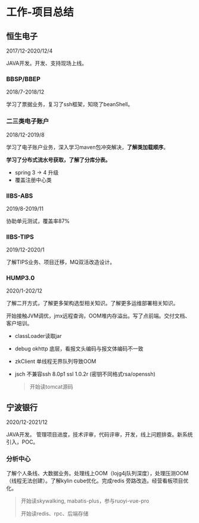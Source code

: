 # 工作-项目总结

## 恒生电子

2017/12-2020/12/4 

JAVA开发。开发、支持现场上线。

### BBSP/BBEP

2018/7-2018/12

学习了票据业务，复习了ssh框架，知晓了beanShell。

### 二三类电子账户

2018/12-2019/8

学习了电子账户业务，深入学习maven包冲突解决，**了解类加载顺序**。

**学习了分布式流水号获取，了解了分库分表。**

- spring 3 -> 4 升级
- 覆盖注册中心类

### IIBS-ABS

2019/8-2019/11

协助单元测试，覆盖率87%

### IIBS-TIPS

2019/12-2020/1

了解TIPS业务、项目迁移，MQ双活改造设计。

### HUMP3.0

2020/1-202/12

了解二开方式，了解更多架构选型相关知识。了解更多运维部署相关知识。

开始接触JVM调优，jmx远程查询，OOM堆内存溢出。写了点前端。交付文档、客户培训。

- classLoader读取jar

- debug okhttp 底层，看报文头编码与报文体编码不一致

- zkClient 单线程无界队列导致OOM

- jsch 不兼容ssh 8.0p1 ssl 1.0.2r (密钥不同格式rsa/openssh)

  > 开始读tomcat源码

## 宁波银行

2020/12-2021/12

JAVA开发。 管理项目进度，技术评审，代码评审，开发，线上问题排查。新系统引入，POC。

### 分析中心

了解个人条线、大数据业务。处理线上OOM（lojg4j队列深度），处理压测OOM（线程无法创建）。了解kylin cube优化。完成redis 旁路改造。经营看板项目优化。

> 开始读skywalking, mabatis-plus，参与ruoyi-vue-pro
>
> 开始读redis、rpc、后端存储

